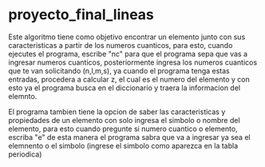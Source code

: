 # proyecto_final_lineas

Este algoritmo tiene como objetivo encontrar un elemento junto con sus caracteristicas a partir de los numeros cuanticos, para esto, cuando ejecutes el programa, escribe "nc" para que el programa sepa que vas a ingresar numeros cuanticos, posteriormente ingresa los numeros cuanticos que te van solicitando (n,l,m,s), ya cuando el programa tenga estas entradas, procedera a calcular z, el cual es el numero del elemento y con esto ya el programa busca en el diccionario y traera la informacion del elemnto.                                                                          

El programa tambien tiene la opcion de saber las caracteristicas y propiedades de un elemento con solo ingresa el simbolo o nombre del elemento, para esto cuando pregunte si numero cuantico o elemento, escriba "e" de esta manera el programa sabra que va a ingresar ya sea el elemnento o el simbolo (ingrese el simbolo como aparezca en la tabla periodica) 
